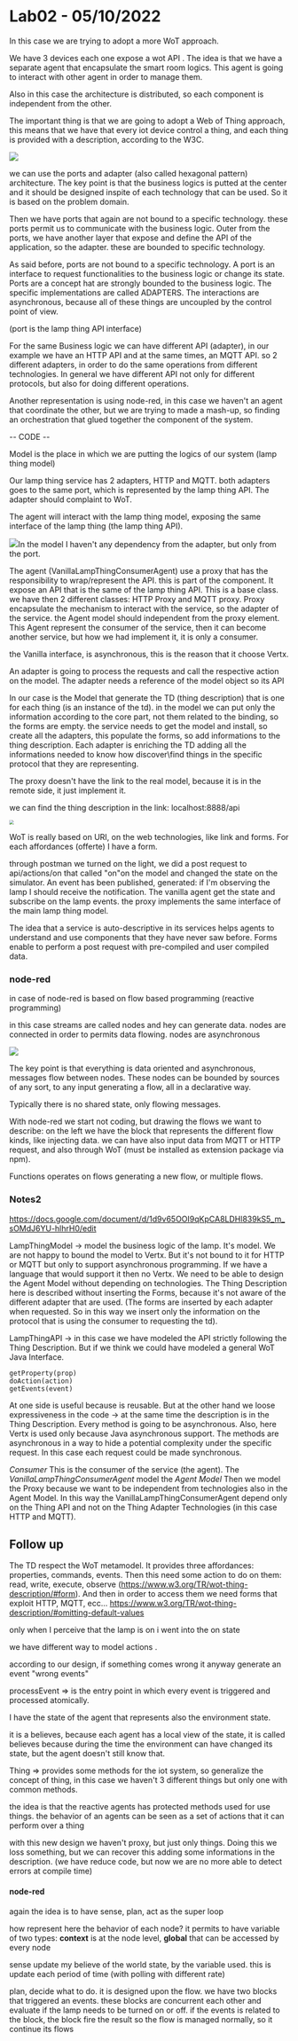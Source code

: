 # Lab02 - 05/10/2022

In this case we are trying to adopt a more WoT approach.

We have 3 devices each one expose a wot API . The idea is that we have a separate agent that encapsulate the smart room logics. This agent is going to interact with other agent in order to manage them.

Also in this case the architecture is distributed, so each component is independent from the other.

The important thing is that we are going to adopt a Web of Thing approach, this means that we have that every iot device control a thing, and each thing is provided with a description, according to the W3C.

![](./img/l2-01.jpg)

we can use the ports and adapter (also called hexagonal pattern) architecture. The key point is that the business logics is putted at the center and it should be designed inspite of each technology that can be used. So it is based on the problem domain.

Then we have ports that again are not bound to a specific technology. these ports permit us to communicate with the business logic. Outer from the ports, we have another layer that expose and define the API of the application, so the adapter. these are bounded to specific technology.

As said before, ports are not bound to a specific technology. A port is an interface to request functionalities to the business logic or change its state. Ports are a concept hat are strongly bounded to the business logic. The specific implementations are called ADAPTERS. The interactions are asynchronous, because all of these things are uncoupled by the control point of view.

(port is the lamp thing API interface)

For the same Business logic we can have different API (adapter), in our example we have an HTTP API and at the same times, an MQTT API. so 2 different adapters, in order to do the same operations from different technologies. In general we have different API not only for different protocols, but also for doing different operations.

Another representation is using node-red, in this case we haven't an agent that coordinate the other, but we are trying to made a mash-up, so finding an orchestration that glued together the component of the system. 

-- CODE -- 

Model is the place in which we are putting the logics of our system (lamp thing model)

Our lamp thing service has 2 adapters, HTTP and MQTT. both adapters goes to the same port, which is represented by the lamp thing API. The adapter should complaint to WoT.

The agent will interact with the lamp thing model, exposing the same interface of the lamp thing (the lamp thing API).

![](./img/l2-02.jpg)In the model I haven't any dependency from the adapter, but only from the port.

The agent (VanillaLampThingConsumerAgent)  use a proxy that has the responsibility to wrap/represent the API. this is part of the component. It expose an API that is the same of the lamp thing API. This is a base class. we have then 2 different classes: HTTP Proxy and MQTT proxy. Proxy encapsulate the mechanism to interact with the service, so the adapter of the service. the Agent model should independent from the proxy element. This Agent represent the consumer of the service, then it can become another service, but how we had implement it, it is only a consumer.

the Vanilla interface, is asynchronous, this is the reason that it choose Vertx.

An adapter is going to process the requests and call the respective action on the model. The adapter needs a reference of the model object so its API

In our case is the Model that generate the TD (thing description) that is one for each thing (is an instance of the td). in the model we can put only the information according to the core part, not them related to the binding, so the forms are empty. the service needs to get the model and install, so create all the adapters, this populate the forms, so add informations to the thing description. Each adapter is enriching the TD adding all the informations needed to know how discover\find things in the specific protocol that they are representing.

The proxy doesn't have the link to the real model, because it is in the remote side, it just implement it.

we can find the thing description in the link: localhost:8888/api

<img src="./img/l2-04.jpg" style="zoom:50%;" />

WoT is really based on URI, on the web technologies, like link and forms. For each affordances (offerte) I have a form.

through postman we turned on the light, we did a post request to api/actions/on that called "on"on the model and changed the state on the simulator. An event has been published, generated: if I'm observing the lamp I should receive the notification. The vanilla agent get the state and subscribe on the lamp events. the proxy implements the same interface of the main lamp thing model.

The idea that a service is auto-descriptive in its services helps agents to understand and use components that they have never saw before. Forms enable to perform a post request with pre-compiled and user compiled data.

### node-red 

in case of node-red is based on flow based programming (reactive programming)

in this case streams are called nodes and hey can generate data. nodes are connected in order to permits data flowing. nodes are asynchronous

![](./img/l2-03.jpg)

The key point is that everything is data oriented and asynchronous, messages flow between nodes. These nodes can be bounded by sources of any sort, to any input generating a flow, all in a declarative way.

Typically there is no shared state, only flowing messages.

With node-red we start not coding, but drawing the flows we want to describe: on the left we have the block that represents the different flow kinds, like injecting data. we can have also input data from MQTT or HTTP request, and also through WoT (must be installed as extension package via npm).

Functions operates on flows generating a new flow, or multiple flows.



### Notes2

https://docs.google.com/document/d/1d9v65OOI9qKpCA8LDHl839kS5_m_sOMdJ6YU-hlhrH0/edit

LampThingModel -> model the business logic of the lamp. It's model. We are not happy to bound the model to Vertx. But it's not bound to it for HTTP or MQTT but only to support asynchronous programming. If we have a language that would support it then no Vertx.
We need to be able to design the Agent Model without depending on technologies.
The Thing Description here is described without inserting the Forms, because it's not aware of the different adapter that are used. (The forms are inserted by each adapter when requested. So in this way we insert only the information on the protocol that is using the consumer to requesting the td).

LampThingAPI -> in this case we have modeled the API strictly following the Thing Description. 
But if we think we could have modeled a general WoT Java Interface.

````
getProperty(prop)
doAction(action)
getEvents(event)
````

At one side is useful because is reusable. But at the other hand we loose expressiveness in the code -> at the same time the description is in the Thing Description.
Every method is going to be asynchronous. Also, here Vertx is used only because Java asynchronous support. 
The methods are asynchronous in a way to hide a potential complexity under the specific request. In this case each request could be made synchronous.

*Consumer*
This is the consumer of the service (the agent). 
The *VanillaLampThingConsumerAgent* model the *Agent Model*
Then we model the Proxy because we want to be independent from technologies also in the Agent Model. In this way the VanillaLampThingConsumerAgent depend only on the Thing API and not on the Thing Adapter Technologies (in this case HTTP and MQTT).

## Follow up 

The TD respect the WoT metamodel. It provides three affordances: properties, commands, events. Then this need some action to do on them: read, write, execute, observe (https://www.w3.org/TR/wot-thing-description/#form). And then in order to access them we need forms that exploit HTTP, MQTT, ecc... https://www.w3.org/TR/wot-thing-description/#omitting-default-values

only when I perceive that the lamp is on i went into the on state

we have different way to model actions .

according to our design, if something comes wrong it anyway generate an event "wrong events"

processEvent => is the entry point in which every event is triggered and processed atomically.

I have the state of the agent that represents also the environment state.

it is a believes, because each agent has a local view of the state, it is called believes because during the time the environment can have changed its state, but the agent doesn't still know that.

Thing => provides some methods for the iot system, so generalize the concept of thing, in this case we haven't 3 different things but only one with common methods.

the idea is that the reactive agents has protected methods used for use things. the behavior of an agents can be seen as a set of actions that it can perform over a thing

with this new design we haven't proxy, but just only things. Doing this we loss something, but we can recover this adding some informations in the description. (we have reduce code, but now we are no more able to detect errors at compile time)

#### node-red

again the idea is to have sense, plan, act as the super loop

how represent here the behavior of each node? it permits to have variable of two types: **context** is at the node level, **global** that can be accessed by every node

sense update my believe of the world state, by the variable used. this is update each period of time (with polling with different rate)

plan, decide what to do. it is designed upon the flow.  we have two blocks that triggered an events. these blocks are concurrent each other and evaluate if the lamp needs to be turned on or off. if the events is related to the block, the block fire the result so the flow is managed normally, so it continue its flows 